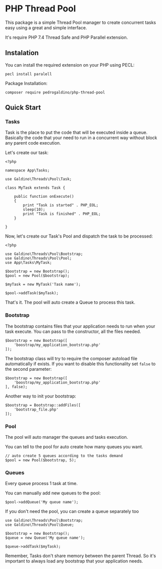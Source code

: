 
# PHP Thread Pool

This package is a simple Thread Pool manager to create concurrent tasks easy using a great and simple interface.

It's require PHP 7.4 Thread Safe and PHP Parallel extension.

## Instalation

You can install the required extension on your PHP using PECL:

    pecl install paralell

Package Installation:

    composer require pedrogaldino/php-thread-pool


## Quick Start

### Tasks
Task is the place to put the code that will be executed inside a queue. Basically the code that your need to run in a concurrent way without block any parent code execution.

Let's create our task:
  
    <?php
    
    namespace App\Tasks;
    
    use Galdino\Threads\Pool\Task;
    
    class MyTask extends Task {
    
        public function onExecute()
        {
            print "Task is started" . PHP_EOL;  
            sleep(10);  
            print "Task is finished" . PHP_EOL;  
        }
        
    }

Now, let's create our Task's Pool and dispatch the task to be processed:

    <?php
      
    use Galdino\Threads\Pool\Bootstrap;  
    use Galdino\Threads\Pool\Pool;
    use App\Tasks\MyTask;
    
    $bootstrap = new Bootstrap();  
    $pool = new Pool($bootstrap);
    
    $myTask = new MyTask('Task name');
    
    $pool->addTask($myTask);

That's it. The pool will auto create a Queue to process this task. 

### Bootstrap

The bootstrap contains files that your application needs to run when your task execute. You can pass to the constructor, all the files needed.

    $bootstrap = new Bootstrap([
	    'boostrap/my_application_bootstrap.php'
    ]);

The bootstrap class will try to require the composer autoload file automatically if exists. If you want to disable this functionality set `false` to the second parameter:

    $bootstrap = new Bootstrap([
	    'boostrap/my_application_bootstrap.php'
    ], false);

Another way to init your bootstrap:

    $bootstrap = Bootstrap::addFiles([  
	    'bootstrap_file.php'  
    ]);

### Pool
The pool will auto manager the queues and tasks execution.

You can tell to the pool for auto create how many queues you want.

    // auto create 5 queues according to the tasks demand
    $pool = new Pool($bootstrap, 5);  


### Queues
Every queue process 1 task at time.

You can manually add new queues to the pool:

    $pool->addQueue('My queue name');

If you don't need the pool, you can create a queue separately too
  
    use Galdino\Threads\Pool\Bootstrap;
    use Galdino\Threads\Pool\Queue;
    
    $bootstrap = new Bootstrap();
    $queue = new Queue('My queue name');
    
    $queue->addTask($myTask);

Remember, Tasks don't share memory between the parent Thread. So it's important to always load any bootstrap that your application needs.
